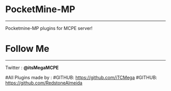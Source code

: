 # PocketMine-MP
-----------------
Pocketmine-MP plugins for MCPE server!

# Follow Me 
------------
Twitter : **@itsMegaMCPE**

#All Plugins made by :
#GITHUB: https://github.com/iTCMega
#GITHUB: https://github.com/RedstoneAlmeida
